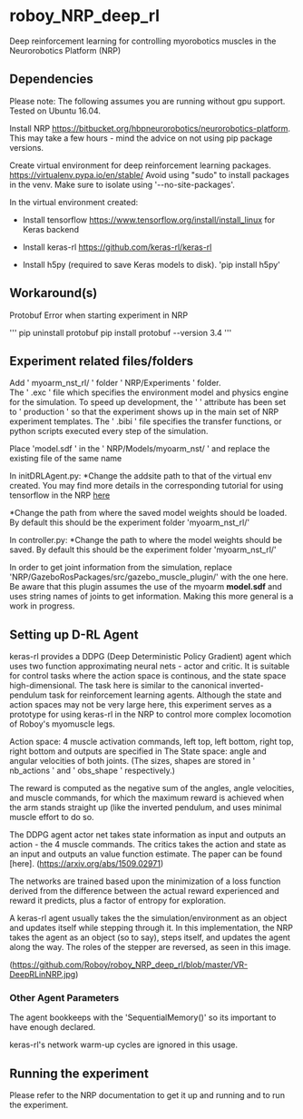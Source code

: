 # roboy_NRP_deep_rl
Deep reinforcement learning for controlling myorobotics muscles in the Neurorobotics Platform (NRP)

## Dependencies

Please note: The following assumes you are running without gpu support. 
Tested on Ubuntu 16.04.

Install NRP https://bitbucket.org/hbpneurorobotics/neurorobotics-platform.
This may take a few hours - mind the advice on not using pip package versions.

Create virtual environment for deep reinforcement learning packages. https://virtualenv.pypa.io/en/stable/ 
Avoid using "sudo" to install packages in the venv.
Make sure to isolate using '--no-site-packages'.

In the virtual environment created:
  * Install tensorflow https://www.tensorflow.org/install/install_linux for Keras backend

  * Install keras-rl https://github.com/keras-rl/keras-rl

  * Install h5py (required to save Keras models to disk).
  'pip install h5py'

## Workaround(s) 

Protobuf Error when starting experiment in NRP

''' pip uninstall protobuf 
pip install protobuf --version 3.4 '''


## Experiment related files/folders

Add ' myoarm_nst_rl/ ' folder ' NRP/Experiments ' folder.  
The ' .exc ' file which specifies the environment model and physics engine for the simulation.  To speed up development, the ' <maturity> ' attribute has been set to ' production ' so that the experiment shows up in the main set of NRP experiment templates.
The ' .bibi ' file specifies the transfer functions, or python scripts executed every step of the simulation.

Place 'model.sdf ' in the ' NRP/Models/myoarm_nst/ ' and replace the existing file of the same name

In initDRLAgent.py:
  *Change the addsite path to that of the virtual env created. You may find more details in the corresponding tutorial for using tensorflow in the NRP [here](https://developer.humanbrainproject.eu/docs/projects/HBP%20Neurorobotics%20Platform/1.2/nrp/tutorials/tensorflow/tutorial.html#installing-tensorflow-for-use-in-the-nrp)

  *Change the path from where the saved model weights should be loaded. By default this should be the experiment folder 'myoarm_nst_rl/'

In controller.py:
  *Change the path to where the model weights should be saved.  By default this should be the experiment folder 'myoarm_nst_rl/'

In order to get joint information from the simulation, replace 'NRP/GazeboRosPackages/src/gazebo_muscle_plugin/' with the one here. Be aware that this plugin assumes the use of the myoarm **model.sdf** and uses string names of joints to get information. Making this more general is a work in progress.


## Setting up D-RL Agent
 
keras-rl provides a DDPG (Deep Deterministic Policy Gradient) agent which uses two function approximating neural nets - actor and critic.  It is suitable for control tasks where the action space is continous, and the state space high-dimensional. The task here is similar to the canonical inverted-pendulum task for reinforcement learning agents. Although the state and action spaces may not be very large here, this experiment serves as a prototype for using keras-rl in the NRP to control more complex locomotion of Roboy's myomuscle legs.   

Action space: 4 muscle activation commands, left top, left bottom, right top, right bottom and outputs are specified in The State space: angle and angular velocities of both joints.
(The sizes, shapes are stored in ' nb_actions ' and ' obs_shape ' respectively.) 

The reward is computed as the negative sum of the angles, angle velocities, and muscle commands, for which the maximum reward is achieved when the arm stands straight up (like the inverted pendulum, and uses minimal muscle effort to do so.  

The DDPG agent actor net takes state information as input and outputs an action - the 4 muscle commands. The critics takes the action and state as an input and outputs an value function estimate.  The paper can be found [here]. (https://arxiv.org/abs/1509.02971)

The networks are trained based upon the minimization of a loss function derived from the difference between the actual reward experienced and reward it predicts, plus a factor of entropy for exploration.

A keras-rl agent usually takes the the simulation/environment as an object and updates itself while stepping through it.  In this implementation, the NRP takes the agent as an object (so to say), steps itself, and updates the agent along the way.  The roles of the stepper are reversed, as seen in this image.  

(https://github.com/Roboy/roboy_NRP_deep_rl/blob/master/VR-DeepRLinNRP.jpg)


### Other Agent Parameters
The agent bookkeeps with the 'SequentialMemory()' so its important to have enough declared.  

keras-rl's network warm-up cycles are ignored in this usage.


## Running the experiment 
Please refer to the NRP documentation to get it up and running and to run the experiment.  
